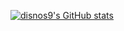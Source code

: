 [![disnos9's GitHub stats](https://github-readme-stats.vercel.app/api?username=disnos9)](https://github.com/anuraghazra/github-readme-stats)
